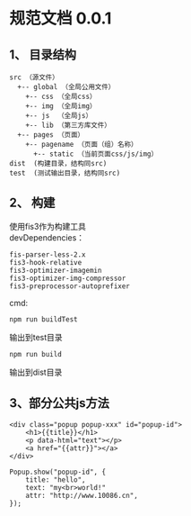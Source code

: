 规范文档 0.0.1
==========

1、 目录结构
----------
    src （源文件）  
      +-- global （全局公用文件）  
        +-- css （全局css）  
        +-- img （全局img）  
        +-- js  （全局js）  
        +-- lib （第三方库文件）  
      +-- pages （页面）
        +-- pagename （页面（组）名称） 
          +-- static （当前页面css/js/img） 
    dist  (构建目录，结构同src)  
    test  (测试输出目录，结构同src)  

2、 构建
----------
使用fis3作为构建工具  
devDependencies：  

    fis-parser-less-2.x  
    fis3-hook-relative  
    fis3-optimizer-imagemin  
    fis3-optimizer-img-compressor  
    fis3-preprocessor-autoprefixer  

cmd:

    npm run buildTest

输出到test目录


    npm run build

输出到dist目录  

3、部分公共js方法
----------
    <div class="popup popup-xxx" id="popup-id">
        <h1>{{title}}</h1>
        <p data-html="text"></p>
        <a href="{{attr}}"></a>
    </div>

    Popup.show("popup-id", {
        title: "hello",
        text: "my<br>world!"
        attr: "http://www.10086.cn",
    });